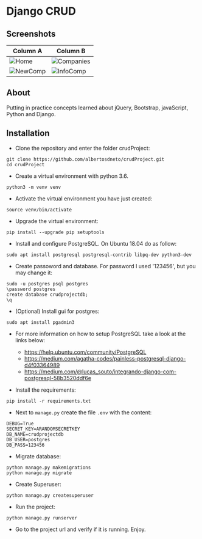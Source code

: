 # Django CRUD


## Screenshots

| Column A                        | Column B                        | 
|---------------------------------|---------------------------------|
| ![Home](screenshots/01.png)     | ![Companies](screenshots/02.png)|                            
| ![NewComp](screenshots/03.png)  | ![InfoComp](screenshots/04.png) |

## About

Putting in practice concepts learned about jQuery, Bootstrap, javaScript, Python and Django.

## Installation

- Clone the repository and enter the folder crudProject:
```shell
git clone https://github.com/albertosdneto/crudProject.git
cd crudProject
```
- Create a virtual environment with python 3.6.
```shell
python3 -m venv venv
```
- Activate the virtual environment you have just created:
```shell
source venv/bin/activate
```
- Upgrade the virtual environment:
```shell
pip install --upgrade pip setuptools
```
- Install and configure PostgreSQL. On Ubuntu 18.04 do as follow:
```shell
sudo apt install postgresql postgresql-contrib libpq-dev python3-dev
```
- Create passoword and database. For password I used '123456', but you may change it:
```shell
sudo -u postgres psql postgres
\password postgres
create database crudprojectdb;
\q
```
- (Optional) Install gui for postgres:
```shell
sudo apt install pgadmin3
```
- For more information on how to setup PostgreSQL take a look at the links below:
  - <https://help.ubuntu.com/community/PostgreSQL>
  - <https://medium.com/agatha-codes/painless-postgresql-django-d4f03364989>
  - <https://medium.com/@lucas_souto/integrando-django-com-postgresql-58b3520ddf6e>

- Install the requirements:
```shell
pip install -r requirements.txt
```

- Next to ```manage.py``` create the file ```.env``` with the content:
``` shell
DEBUG=True
SECRET_KEY=ARANDOMSECRETKEY
DB_NAME=crudprojectdb
DB_USER=postgres
DB_PASS=123456
```

- Migrate database:
```shell
python manage.py makemigrations
python manage.py migrate
```
- Create Superuser:
```shell
python manage.py createsuperuser
```
- Run the project:
```shell
python manage.py runserver
```
- Go to the project url and verify if it is running. Enjoy.
